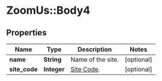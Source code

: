# ZoomUs::Body4

## Properties
Name | Type | Description | Notes
------------ | ------------- | ------------- | -------------
**name** | **String** | Name of the site. | [optional] 
**site_code** | **Integer** | [Site Code](https://support.zoom.us/hc/en-us/articles/360020809672-Managing-Multiple-Sites#h_79ca9c8f-c97b-4486-aa59-d0d9d31a525b). | [optional] 


